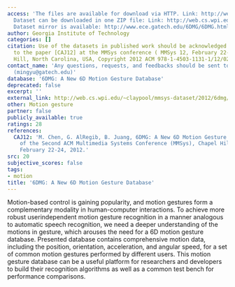 ```yaml
---
access: 'The files are available for download via HTTP. Link: http://web.cs.wpi.edu/~claypool/mmsys-dataset/2012/6dmg/
  Dataset can be downloaded in one ZIP file: Link: http://web.cs.wpi.edu/~claypool/mmsys-dataset/2012/6dmg/MotionGesture_042511.rar
  Dataset mirror is available: http://www.ece.gatech.edu/6DMG/6DMG.html'
author: Georgia Institute of Technology
categories: []
citation: Use of the datasets in published work should be acknowledged by a full citation
  to the paper [CAJ12] at the MMSys conference ( MMSys 12, February 22-24, Chapel
  Hill, North Carolina, USA, Copyright 2012 ACM 978-1-4503-1131-1/12/02).
contact_name: 'Any questions, requests, and feedbacks should be sent to: Mingyu Chen
  (mingyu@gatech.edu)'
database: '6DMG: A New 6D Motion Gesture Database'
deprecated: false
excerpt: ''
external_link: http://web.cs.wpi.edu/~claypool/mmsys-dataset/2012/6dmg/
other: Motion gesture
partner: false
publicly_available: true
ratings: 28
references:
  CAJ12: 'M. Chen, G. AlRegib, B. Juang, 6DMG: A New 6D Motion Gesture Database, Proceedings
    of the Second ACM Multimedia Systems Conference (MMSys), Chapel Hill, NC, USA,
    February 22-24, 2012.'
src: 20
subjective_scores: false
tags:
- motion
title: '6DMG: A New 6D Motion Gesture Database'
---
```


Motion-based control is gaining popularity, and motion gestures form a complementary modality in human-computer interactions. To achieve more robust userindependent motion gesture recognition in a manner analogous to automatic speech recognition, we need a deeper understanding of the motions in gesture, which arouses the need for a 6D motion gesture database. Presented database contains comprehensive motion data, including the position, orientation, acceleration, and angular speed, for a set of common motion gestures performed by different users. This motion gesture database can be a useful platform for researchers and developers to build their recognition algorithms as well as a common test bench for performance comparisons.